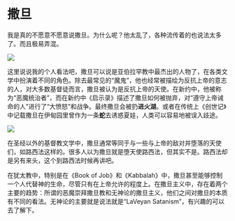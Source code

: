 # 撒旦

我是真的不愿意不愿意说撒旦。为什么呢？他太乱了，各种流传着的也说法太多了。而且极易弄混。

![](https://pic4.zhimg.com/80/v2-51f944ca5c16e0a9190bbcc32655a453_720w.jpg)

这里说说我的个人看法吧，撒旦可以说是亚伯拉罕教中最杰出的人物了，在各类文学中扮演着不同的角色。除去最常见的“魔鬼”，他也经常被描绘为反抗上帝的意志的人，对大多数基督徒而言，撒旦被认为是反抗上帝的天使。在新约中，他被称为“恶魔统治者”，而在新约中《启示录》描述了撒旦如何被抛弃，对“遵守上帝诫命的人”进行了“大愤怒”和战争。最终撒旦会被扔**进火湖**。或者在传统上《创世记》中记载撒旦在伊甸园里曾作为一条**蛇**去诱惑夏娃，人类可以容易地被误入歧途。

![](https://pic4.zhimg.com/80/v2-8e256a458ef5d49732ab5c53e718d7ab_720w.jpg)

在圣经以外的基督教文学中，撒旦通常等同于与一些与上帝的敌对并堕落的天使们，如路西法这样的。很多人以为撒旦就是堕天使路西法，但其实不是。路西法却是另有来头，这个到路西法时候再讲吧。

在犹太教中，特别是在《Book of Job》和《Kabbalah》中，撒旦甚至能够控制一个人代替神的生命，尽管只有在上帝允许的程度上。在撒旦主义中，存在着两个主要的趋势：所谓的恶魔崇拜撒旦教和无神论的撒旦主义，他们之间对撒旦的本质有不同的看法。无神论的主要就是说法就是“LaVeyan Satanism”，有兴趣的可以去了解下。

